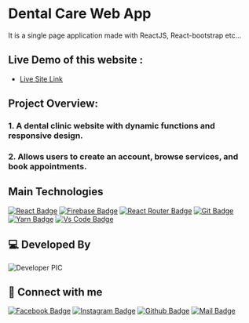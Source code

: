 # Dental Care Web App

It is a single page application made with ReactJS, React-bootstrap etc...

## Live Demo of this website :

- [Live Site Link](https://dental-care-tj.web.app/)

## Project Overview:

### 1. A dental clinic website with dynamic functions and responsive design.
### 2. Allows users to create an account,  browse services, and book appointments.

## Main Technologies

[![React Badge](https://img.shields.io/badge/React-20232A?style=for-the-badge&logo=react&logoColor=61DAFB)](https://reactjs.org/)
[![Firebase Badge](https://img.shields.io/badge/Firebase-FFCB2B?style=for-the-badge&logo=firebase&logoColor=white)](https://firebase.google.com/)
[![React Router Badge](https://img.shields.io/badge/React_Router-CA4245?style=for-the-badge&logo=react-router&logoColor=white)](https://reactrouter.com/)
[![Git Badge](https://img.shields.io/badge/git-f34f29?style=for-the-badge&logo=git&logoColor=white)](https://github.com/)
[![Yarn Badge](https://img.shields.io/badge/yarn-0078D6?style=for-the-badge&logo=yarn&logoColor=white)](https://yarnpkg.com/)
[![Vs Code Badge](https://img.shields.io/badge/Visual_Studio_Code-0078D6?style=for-the-badge&logo=visualstudiocode&logoColor=white)](https://code.visualstudio.com/)

## 💻 Developed By

![Developer PIC](https://avatars.githubusercontent.com/u/86625968?s=40&v=4)

## 🚀 Connect with me

[![Facebook Badge](https://img.shields.io/badge/Facebook-1877F2?style=for-the-badge&logo=facebook&logoColor=white)](https://www.facebook.com/tafsirjaman.mahi/)
[![Instagram Badge](https://img.shields.io/badge/Instagram-E4405F?style=for-the-badge&logo=instagram&logoColor=white)](https://www.instagram.com/tafsiruzzamann/)
[![Github Badge](https://img.shields.io/badge/GitHub-100000?style=for-the-badge&logo=github&logoColor=white)](https://github.com/tafsiruzzaman)
[![Mail Badge](https://img.shields.io/badge/Gmail-D14836?style=for-the-badge&logo=gmail&logoColor=white)](mailto:tafsirjaman100@gamail.com)